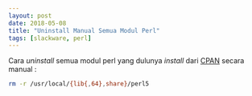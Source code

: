 ```yaml
---
layout: post
date: 2018-05-08
title: "Uninstall Manual Semua Modul Perl"
tags: [slackware, perl]
---
```

Cara _uninstall_ semua modul perl yang dulunya _install_ dari [CPAN](https://cpan.org) secara manual :

```bash
rm -r /usr/local/{lib{,64},share}/perl5
```
